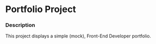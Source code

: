 # Portfolio Project

### Description 

This project displays a simple (mock), Front-End Developer portfolio. 
